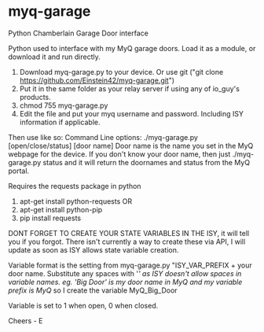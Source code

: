 # myq-garage
Python Chamberlain Garage Door interface

Python used to interface with my MyQ garage doors. 
Load it as a module, or download it and run directly.

1. Download myq-garage.py to your device. Or use git ("git clone https://github.com/Einstein42/myq-garage.git")
2. Put it in the same folder as your relay server if using any of io_guy's products.
3. chmod 755 myq-garage.py
4. Edit the file and put your myq username and password. Including ISY information if applicable.

Then use like so:
Command Line options:  ./myq-garage.py [open/close/status] [door name]
Door name is the name you set in the MyQ webpage for the device. If you don't know your door name, 
then just ./myq-garage.py status and it will return the doornames and status from the MyQ portal. 

Requires the requests package in python
1. apt-get install python-requests
OR
2. apt-get install python-pip
3. pip install requests

DONT FORGET TO CREATE YOUR STATE VARIABLES IN THE ISY, it will tell you if you forgot.
There isn't currently a way to create these via API, I will update as soon as ISY allows state variable creation.

Variable format is the setting from myq-garage.py "ISY_VAR_PREFIX + your door name. Substitute any spaces with '_' as 
ISY doesn't allow spaces in variable names.
eg. 'Big Door' is my door name in MyQ and my variable prefix is MyQ_ so I create the variable MyQ_Big_Door

Variable is set to 1 when open, 0 when closed.

Cheers - E

